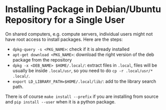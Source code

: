 Installing Package in Debian/Ubuntu Repository for a Single User
================================================================
On shared computers, e.g. compute servers, individual users might not have root 
access to install packages. Here are the steps:

* `dpkg-query -s <PKG_NAME>`: check if it is already installed
* `apt-get download <PKG_NAME>`: download the right version of the deb package 
  from the repository
* `dpkg -x <DEB_NAME> $HOME/.local/`: extract files in `.local`, files will be 
  usually be inside `.local/usr`, so you need to do `cp -r .local/usr/* 
  .local/`.
* `export LD_LIBRARY_PATH=$HOME/.local/lib/`: add to the library search path.

There is of course `make install --prefix` if you are installing from source 
and `pip install --user` when it is a python package.
